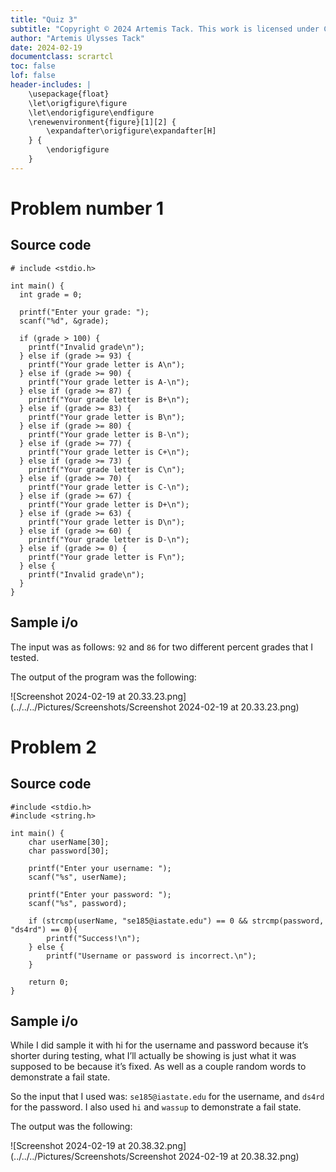 ```yaml
---
title: "Quiz 3"
subtitle: "Copyright © 2024 Artemis Tack. This work is licensed under CC BY-NC-SA 4.0. All code used in this work is licensed under GPLv3."
author: "Artemis Ulysses Tack"
date: 2024-02-19
documentclass: scrartcl
toc: false
lof: false
header-includes: |
    \usepackage{float}
    \let\origfigure\figure
    \let\endorigfigure\endfigure
    \renewenvironment{figure}[1][2] {
        \expandafter\origfigure\expandafter[H]
    } {
        \endorigfigure
    }
---
```


# Problem number 1 

## Source code



    # include <stdio.h>
    
    int main() {
      int grade = 0;
    
      printf("Enter your grade: ");
      scanf("%d", &grade);
    
      if (grade > 100) {
        printf("Invalid grade\n");
      } else if (grade >= 93) {
        printf("Your grade letter is A\n");
      } else if (grade >= 90) {
        printf("Your grade letter is A-\n");
      } else if (grade >= 87) {
        printf("Your grade letter is B+\n");
      } else if (grade >= 83) {
        printf("Your grade letter is B\n");
      } else if (grade >= 80) {
        printf("Your grade letter is B-\n");
      } else if (grade >= 77) {
        printf("Your grade letter is C+\n");
      } else if (grade >= 73) {
        printf("Your grade letter is C\n");
      } else if (grade >= 70) {
        printf("Your grade letter is C-\n");
      } else if (grade >= 67) {
        printf("Your grade letter is D+\n");
      } else if (grade >= 63) {
        printf("Your grade letter is D\n");
      } else if (grade >= 60) {
        printf("Your grade letter is D-\n");
      } else if (grade >= 0) {
        printf("Your grade letter is F\n");
      } else {
        printf("Invalid grade\n");
      }
    }


## Sample i/o

The input was as follows: `92` and `86` for two different percent grades that I tested.

The output of the program was the following: 

![Screenshot 2024-02-19 at 20.33.23.png](../../../Pictures/Screenshots/Screenshot 2024-02-19 at 20.33.23.png)

# Problem 2

## Source code 



    #include <stdio.h>
    #include <string.h>
    
    int main() {
        char userName[30];
        char password[30];
    
        printf("Enter your username: ");
        scanf("%s", userName);
    
        printf("Enter your password: ");
        scanf("%s", password);
    
        if (strcmp(userName, "se185@iastate.edu") == 0 && strcmp(password, "ds4rd") == 0){
            printf("Success!\n");
        } else {
            printf("Username or password is incorrect.\n");
        }
    
        return 0;
    }



## Sample i/o

While I did sample it with hi for the username and password because it’s shorter during testing, what I’ll actually be showing is just what it was supposed to be because it’s fixed. As well as a couple random words to demonstrate a fail state. 

So the input that I used was: `se185@iastate.edu` for the username, and `ds4rd` for the password. I also used `hi` and `wassup` to demonstrate a fail state.

The output was the following:

![Screenshot 2024-02-19 at 20.38.32.png](../../../Pictures/Screenshots/Screenshot 2024-02-19 at 20.38.32.png)

